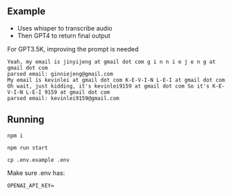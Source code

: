 ## Example

- Uses whisper to transcribe audio
- Then GPT4 to return final output

For GPT3.5K, improving the prompt is needed

```
Yeah, my email is jinyijeng at gmail dot com g i n n i e j e n g at gmail dot com
parsed email: ginniejeng@gmail.com
My email is kevinlei at gmail dot com K-E-V-I-N L-E-I at gmail dot com Oh wait, just kidding, it's kevinlei9159 at gmail dot com So it's K-E-V-I-N L-E-I 9159 at gmail dot com
parsed email: kevinlei9159@gmail.com
```

## Running

```
npm i
```

```
npm run start
```

```
cp .env.example .env
```

Make sure .env has:

```
OPENAI_API_KEY=
```
